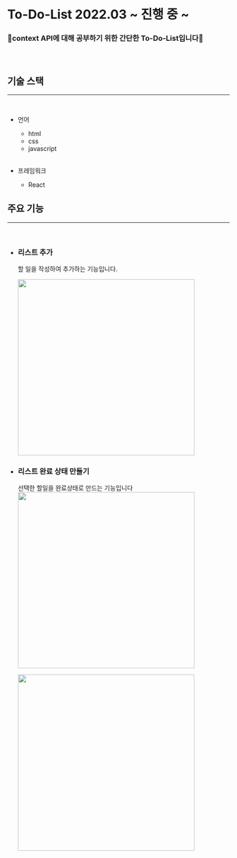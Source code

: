 # To-Do-List 2022.03 ~ 진행 중 ~

### 📑context API에 대해 공부하기 위한 간단한 To-Do-List입니다📑  <br /><br /><br/>
  
## 기술 스택
---
<br/>

* 언어
    * html
    * css
    * javascript<br/><br/>

* 프레임워크
    * React

## 주요 기능
---
<br/>

* ### 리스트 추가<br/>
    할 일을 작성하여 추가하는 기능입니다.<br/>

    <img src="https://user-images.githubusercontent.com/47405655/160804566-0d32ce48-975e-4bd0-b0ce-3875ca190aba.png" width="400"/>
  
* ### 리스트 완료 상태 만들기<br/>
    선택한 할일을 완료상태로 만드는 기능입니다<br/>
    <img src="https://user-images.githubusercontent.com/47405655/160805035-cf2b1122-df46-4413-98ff-cb757c253d4e.png"  width="400"/>
    

    <img src="https://user-images.githubusercontent.com/47405655/160805223-bca233af-75e7-4b25-82b3-31d412026557.png" width="400"/>

